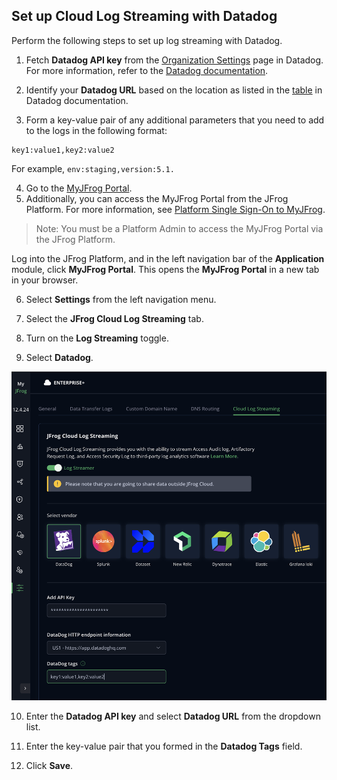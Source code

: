 ## Set up Cloud Log Streaming with Datadog

Perform the following steps to set up log streaming with Datadog.

1. Fetch **Datadog API key** from the [Organization Settings](https://app.datadoghq.com/organization-settings/api-keys) page in Datadog.
For more information, refer to the [Datadog documentation](https://docs.datadoghq.com/account_management/api-app-keys/).

2. Identify your **Datadog URL** based on the location as listed in the [table](https://docs.datadoghq.com/getting_started/site/#access-the-datadog-site) in Datadog documentation.

3. Form a key-value pair of any additional parameters that you need to add to the logs in the following format:
```
key1:value1,key2:value2
```
For example, `env:staging,version:5.1.`

4. Go to the [MyJFrog Portal](http://my.jfrog.com/).
5. Additionally, you can access the MyJFrog Portal from the JFrog Platform. For more information, see [Platform Single Sign-On to MyJFrog](https://jfrog.com/help/r/5H19DEVA7PsahAXH0xXNSg/_iPFuW3rDQk_mlAk9URBkQ).

> Note: You must be a Platform Admin to access the MyJFrog Portal via the JFrog Platform.

Log into the JFrog Platform, and in the left navigation bar of the **Application** module, click **MyJFrog Portal**.
This opens the **MyJFrog Portal** in a new tab in your browser.

6. Select **Settings** from the left navigation menu.

7. Select the **JFrog Cloud Log Streaming** tab.

8. Turn on the **Log Streaming** toggle.

9. Select **Datadog**.

![datadog.png](datadog.png)


10. Enter the **Datadog API key** and select **Datadog URL** from the dropdown list.

11. Enter the key-value pair that you formed in the **Datadog Tags** field.

12. Click **Save**.